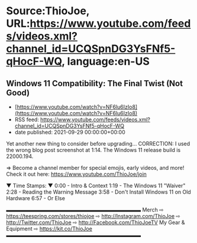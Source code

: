 # Source:ThioJoe, URL:https://www.youtube.com/feeds/videos.xml?channel_id=UCQSpnDG3YsFNf5-qHocF-WQ, language:en-US

## Windows 11 Compatibility: The Final Twist (Not Good)
 - [https://www.youtube.com/watch?v=NF6lu6IzIo8](https://www.youtube.com/watch?v=NF6lu6IzIo8)
 - RSS feed: https://www.youtube.com/feeds/videos.xml?channel_id=UCQSpnDG3YsFNf5-qHocF-WQ
 - date published: 2021-09-29 00:00:00+00:00

Yet another new thing to consider before upgrading...
CORRECTION: I used the wrong blog post screenshot at 1:14. The Windows 11 release build is 22000.194.

⇒ Become a channel member for special emojis, early videos, and more! Check it out here: https://www.youtube.com/ThioJoe/join

▼ Time Stamps: ▼
0:00 - Intro & Context
1:19 - The Windows 11 "Waiver"
2:28 - Reading the Warning Message
3:58 - Don't Install Windows 11 on Old Hardware
6:57 - Or Else

▬▬▬▬▬▬▬▬▬▬▬▬▬▬▬▬▬▬▬▬▬▬▬▬▬▬
Merch ⇨ https://teespring.com/stores/thiojoe
⇨ http://Instagram.com/ThioJoe
⇨ http://Twitter.com/ThioJoe
⇨ http://Facebook.com/ThioJoeTV
My Gear & Equipment ⇨ https://kit.co/ThioJoe
▬▬▬▬▬▬▬▬▬▬▬▬▬▬▬▬▬▬▬▬▬▬▬▬▬▬

